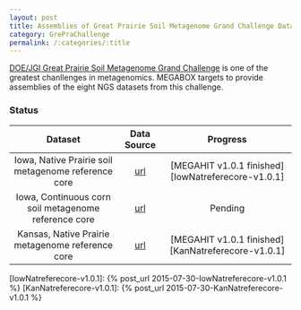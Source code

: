 ```yaml
---
layout: post
title: Assemblies of Great Prairie Soil Metagenome Grand Challenge Datasets
category: GrePraChallenge
permalink: /:categories/:title
---
```


[DOE/JGI Great Prairie Soil Metagenome Grand Challenge](http://genome.jgi.doe.gov/GrePraGChallenge_2/GrePraGChallenge_2.info.html) is one of the greatest chanllenges in metagenomics. MEGABOX targets to provide assemblies of the eight NGS datasets from this challenge.

### Status

| Dataset | Data Source | Progress |
|:---:|:---:|:---:|
| Iowa, Native Prairie soil metagenome reference core | [url](http://genome.jgi.doe.gov/pages/projectStatus.jsf?db=IowNatreferecore) | [MEGAHIT v1.0.1 finished][IowNatreferecore-v1.0.1] |
| Iowa, Continuous corn soil metagenome reference core | [url](http://genome.jgi.doe.gov/pages/projectStatus.jsf?db=Grami_3300000033) | Pending |
| Kansas, Native Prairie metagenome reference core | [url](http://genome.jgi.doe.gov/pages/projectStatus.jsf?db=KanNatreferecore) | [MEGAHIT v1.0.1 finished][KanNatreferecore-v1.0.1] |

[IowNatreferecore-v1.0.1]: {% post_url 2015-07-30-IowNatreferecore-v1.0.1 %}
[KanNatreferecore-v1.0.1]: {% post_url 2015-07-30-KanNatreferecore-v1.0.1 %}